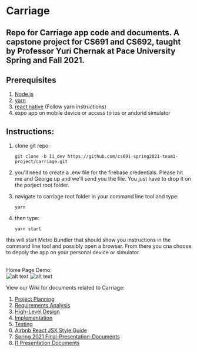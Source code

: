 # Carriage
## Repo for Carriage app code and documents. A capstone project for CS691 and CS692, taught by Professor Yuri Chernak at Pace University Spring and Fall 2021.

## Prerequisites
1. [Node.js](https://nodejs.org/en/)
2. [yarn](https://classic.yarnpkg.com/lang/en/docs/install/#mac-stable)
3. [react native](https://reactnative.dev/docs/environment-setup) (Follow yarn instructions)
4. expo app on mobile device or access to ios or andorid simulator

## Instructions:

1. clone git repo:
  
    `git clone -b I1_dev https://github.com/cs691-spring2021-team1-project/carriage.git`
  
2. you'll need to create a .env file for the firebase credentials. Please hit me and George up and we'll send you the file. You just have to drop it on the porject root folder.
  
3. navigate to carriage root folder in your command line tool and type:

    `yarn`

4. then type:

    `yarn start`
 
 this will start Metro Bundler that should show you instructions in the command line tool and possibly open a browser. From there you cna choose to depoly the app on your personal device or simulator. 

</BR>Home Page Demo:
</BR>![alt text](https://i.ibb.co/3RHfrzJ/carriage-homepage-functionality-demo.gif) ![alt text](https://i.ibb.co/kM2qNJd/carriage-all-screens-gif.gif)

View our Wiki for documents related to Carriage: 
1. [Project Planning](https://github.com/cs691-spring2021-team1-project/carriage/wiki/1.-Project-Planning)
2. [Requirements Analysis](https://github.com/cs691-spring2021-team1-project/carriage/wiki/2.-Requirements-Analysis)
3. [High-Level Design](https://github.com/cs691-spring2021-team1-project/carriage/wiki/3.-High-Level-Design)
4. [Implementation](https://github.com/cs691-spring2021-team1-project/carriage/wiki/4.-Implementation)
5. [Testing](https://github.com/cs691-spring2021-team1-project/carriage/wiki/5.-Testing)
6. [Airbnb React JSX Style Guide](https://github.com/cs691-spring2021-team1-project/carriage/wiki/6.-Airbnb-React-JSX-Style-Guide)
7. [Spring 2021 Final-Presentation-Documents](https://github.com/cs691-spring2021-team1-project/carriage/wiki/7.-Final-Presentation-Documents)
8. [I1 Presentation Documents](https://github.com/cs691-spring2021-team1-project/carriage/wiki/8.-I1-Presentation-Documents)

